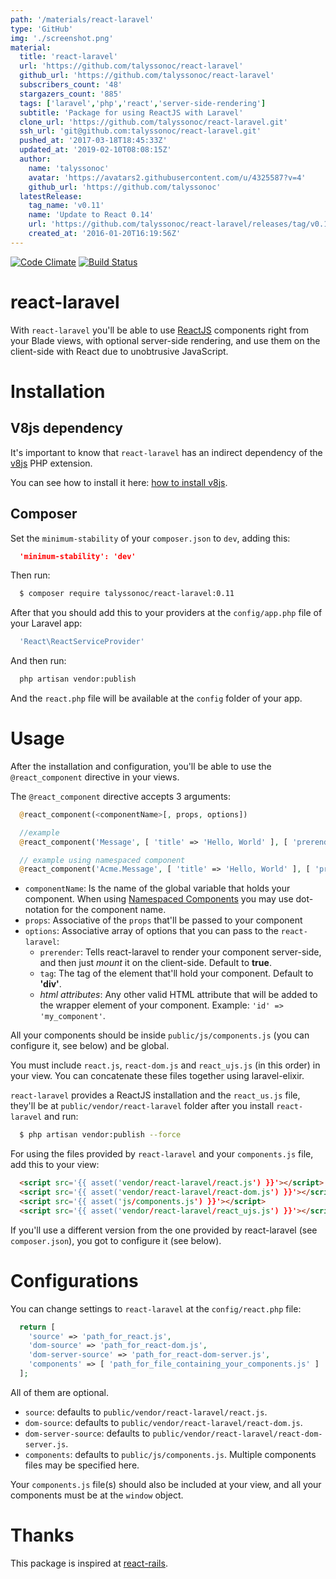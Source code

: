 ```yaml
---
path: '/materials/react-laravel'
type: 'GitHub'
img: './screenshot.png'
material:
  title: 'react-laravel'
  url: 'https://github.com/talyssonoc/react-laravel'
  github_url: 'https://github.com/talyssonoc/react-laravel'
  subscribers_count: '48'
  stargazers_count: '885'
  tags: ['laravel','php','react','server-side-rendering']
  subtitle: 'Package for using ReactJS with Laravel'
  clone_url: 'https://github.com/talyssonoc/react-laravel.git'
  ssh_url: 'git@github.com:talyssonoc/react-laravel.git'
  pushed_at: '2017-03-18T18:45:33Z'
  updated_at: '2019-02-10T08:08:15Z'
  author:
    name: 'talyssonoc'
    avatar: 'https://avatars2.githubusercontent.com/u/4325587?v=4'
    github_url: 'https://github.com/talyssonoc'
  latestRelease:
    tag_name: 'v0.11'
    name: 'Update to React 0.14'
    url: 'https://github.com/talyssonoc/react-laravel/releases/tag/v0.11'
    created_at: '2016-01-20T16:19:56Z'
---
```

[![Code Climate](https://codeclimate.com/github/talyssonoc/react-laravel/badges/gpa.svg)](https://codeclimate.com/github/talyssonoc/react-laravel) [![Build Status](https://travis-ci.org/talyssonoc/react-laravel.svg?branch=master)](https://travis-ci.org/talyssonoc/react-laravel)

# react-laravel

With `react-laravel` you'll be able to use [ReactJS](https://facebook.github.io/react/) components right from your Blade views, with optional server-side rendering, and use them on the client-side with React due to unobtrusive JavaScript.

# Installation

## V8js dependency

It's important to know that `react-laravel` has an indirect dependency of the [v8js](https://pecl.php.net/package/v8js) PHP extension.

You can see how to install it here: [how to install v8js](install_v8js.md).

## Composer

Set the `minimum-stability` of your `composer.json` to `dev`, adding this:

```json
  'minimum-stability': 'dev'
```

Then run:

```sh
  $ composer require talyssonoc/react-laravel:0.11
```

After that you should add this to your providers at the `config/app.php` file of your Laravel app:

```php
  'React\ReactServiceProvider'
```

And then run:

```sh
  php artisan vendor:publish
```

And the `react.php` file will be available at the `config` folder of your app.

# Usage

After the installation and configuration, you'll be able to use the `@react_component` directive in your views.

The `@react_component` directive accepts 3 arguments:

```php
  @react_component(<componentName>[, props, options])

  //example
  @react_component('Message', [ 'title' => 'Hello, World' ], [ 'prerender' => true ])

  // example using namespaced component
  @react_component('Acme.Message', [ 'title' => 'Hello, World' ], [ 'prerender' => true ])
```

* `componentName`: Is the name of the global variable that holds your component.  When using [Namespaced Components](https://facebook.github.io/react/docs/jsx-in-depth.html#namespaced-components) you may use dot-notation for the component name.
* `props`: Associative of the `props` that'll be passed to your component
* `options`: Associative array of options that you can pass to the `react-laravel`:
  * `prerender`: Tells react-laravel to render your component server-side, and then just _mount_ it on the client-side. Default to __true__.
  * `tag`: The tag of the element that'll hold your component. Default to __'div'__.
  * _html attributes_: Any other valid HTML attribute that will be added to the wrapper element of your component. Example: `'id' => 'my_component'`.

All your components should be inside `public/js/components.js` (you can configure it, see below) and be global.

You must include `react.js`, `react-dom.js` and `react_ujs.js` (in this order) in your view. You can concatenate these files together using laravel-elixir.

`react-laravel` provides a ReactJS installation and the `react_us.js` file, they'll be at `public/vendor/react-laravel` folder after you install `react-laravel` and run:

```sh
  $ php artisan vendor:publish --force
```

For using the files provided by `react-laravel` and your `components.js` file, add this to your view:

```html
  <script src='{{ asset('vendor/react-laravel/react.js') }}'></script>
  <script src='{{ asset('vendor/react-laravel/react-dom.js') }}'></script>
  <script src='{{ asset('js/components.js') }}'></script>
  <script src='{{ asset('vendor/react-laravel/react_ujs.js') }}'></script>
```

If you'll use a different version from the one provided by react-laravel (see `composer.json`), you got to configure it (see below).

# Configurations

You can change settings to `react-laravel` at the `config/react.php` file:

```php
  return [
    'source' => 'path_for_react.js',
    'dom-source' => 'path_for_react-dom.js',
    'dom-server-source' => 'path_for_react-dom-server.js',
    'components' => [ 'path_for_file_containing_your_components.js' ]
  ];
```

All of them are optional.

* `source`: defaults to `public/vendor/react-laravel/react.js`.
* `dom-source`: defaults to `public/vendor/react-laravel/react-dom.js`.
* `dom-server-source`: defaults to `public/vendor/react-laravel/react-dom-server.js`.
* `components`: defaults to `public/js/components.js`. Multiple components files may be specified here.

Your `components.js` file(s) should also be included at your view, and all your components must be at the `window` object.

# Thanks

This package is inspired at [react-rails](https://github.com/reactjs/react-rails).
